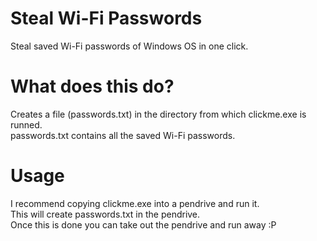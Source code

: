 # Steal Wi-Fi Passwords
Steal saved Wi-Fi passwords of Windows OS in one click.

# What does this do?
Creates a file (passwords.txt) in the directory from which clickme.exe is runned.  
passwords.txt contains all the saved Wi-Fi passwords.

# Usage 
I recommend copying clickme.exe into a pendrive and run it.  
This will create passwords.txt in the pendrive.  
Once this is done you can take out the pendrive and run away :P  

